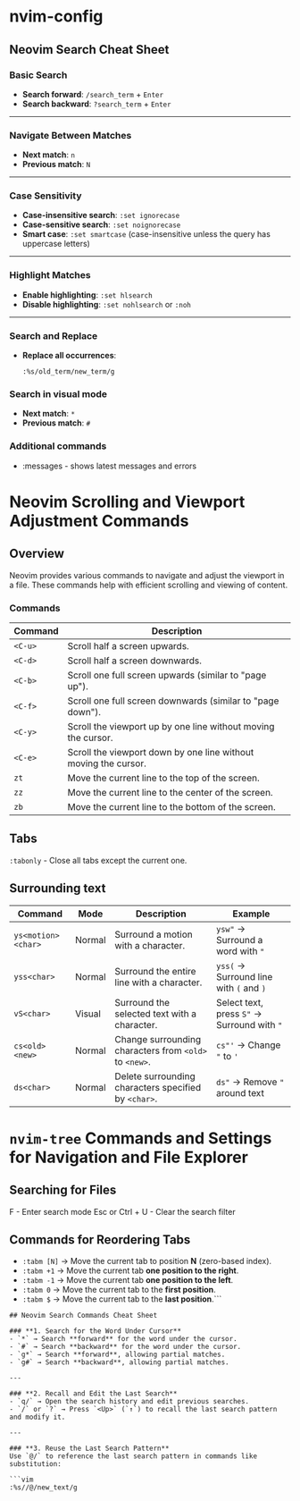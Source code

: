 # nvim-config

## Neovim Search Cheat Sheet

### Basic Search

- **Search forward**: `/search_term` + `Enter`
- **Search backward**: `?search_term` + `Enter`

---

### Navigate Between Matches

- **Next match**: `n`
- **Previous match**: `N`

---

### Case Sensitivity

- **Case-insensitive search**: `:set ignorecase`
- **Case-sensitive search**: `:set noignorecase`
- **Smart case**: `:set smartcase` (case-insensitive unless the query has uppercase letters)

---

### Highlight Matches

- **Enable highlighting**: `:set hlsearch`
- **Disable highlighting**: `:set nohlsearch` or `:noh`

---

### Search and Replace

- **Replace all occurrences**:
  ```vim
  :%s/old_term/new_term/g
  ```

### Search in visual mode

- **Next match**: `*`
- **Previous match**: `#`

### Additional commands

- :messages - shows latest messages and errors

# Neovim Scrolling and Viewport Adjustment Commands

## Overview

Neovim provides various commands to navigate and adjust the viewport in a file. These commands help with efficient scrolling and viewing of content.

### Commands

| Command | Description                                                     |
| ------- | --------------------------------------------------------------- |
| `<C-u>` | Scroll half a screen upwards.                                   |
| `<C-d>` | Scroll half a screen downwards.                                 |
| `<C-b>` | Scroll one full screen upwards (similar to "page up").          |
| `<C-f>` | Scroll one full screen downwards (similar to "page down").      |
| `<C-y>` | Scroll the viewport up by one line without moving the cursor.   |
| `<C-e>` | Scroll the viewport down by one line without moving the cursor. |
| `zt`    | Move the current line to the top of the screen.                 |
| `zz`    | Move the current line to the center of the screen.              |
| `zb`    | Move the current line to the bottom of the screen.              |

## Tabs

`:tabonly` - Close all tabs except the current one.

## Surrounding text

| **Command**        | **Mode** | **Description**                                        | **Example**                                 |
| ------------------ | -------- | ------------------------------------------------------ | ------------------------------------------- |
| `ys<motion><char>` | Normal   | Surround a motion with a character.                    | `ysw"` → Surround a word with `"`           |
| `yss<char>`        | Normal   | Surround the entire line with a character.             | `yss(` → Surround line with `(` and `)`     |
| `vS<char>`         | Visual   | Surround the selected text with a character.           | Select text, press `S"` → Surround with `"` |
| `cs<old><new>`     | Normal   | Change surrounding characters from `<old>` to `<new>`. | `cs"'` → Change `"` to `'`                  |
| `ds<char>`         | Normal   | Delete surrounding characters specified by `<char>`.   | `ds"` → Remove `"` around text              |

# `nvim-tree` Commands and Settings for Navigation and File Explorer

## Searching for Files

F - Enter search mode
Esc or Ctrl + U - Clear the search filter

## **Commands for Reordering Tabs**

- `:tabm [N]` → Move the current tab to position **N** (zero-based index).
- `:tabm +1` → Move the current tab **one position to the right**.
- `:tabm -1` → Move the current tab **one position to the left**.
- `:tabm 0` → Move the current tab to the **first position**.
- `:tabm $` → Move the current tab to the **last position**.```

````
## Neovim Search Commands Cheat Sheet

### **1. Search for the Word Under Cursor**
- `*` → Search **forward** for the word under the cursor.
- `#` → Search **backward** for the word under the cursor.
- `g*` → Search **forward**, allowing partial matches.
- `g#` → Search **backward**, allowing partial matches.

---

### **2. Recall and Edit the Last Search**
- `q/` → Open the search history and edit previous searches.
- `/` or `?` → Press `<Up>` (`↑`) to recall the last search pattern and modify it.

---

### **3. Reuse the Last Search Pattern**
Use `@/` to reference the last search pattern in commands like substitution:

```vim
:%s//@/new_text/g
````
